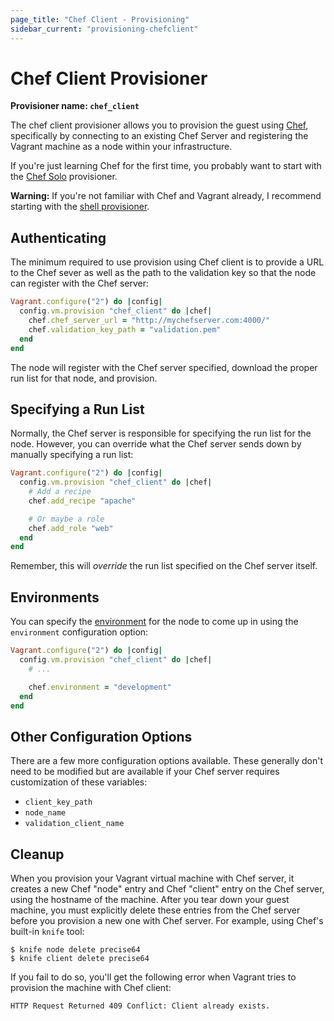 ```yaml
---
page_title: "Chef Client - Provisioning"
sidebar_current: "provisioning-chefclient"
---
```


# Chef Client Provisioner

**Provisioner name: `chef_client`**

The chef client provisioner allows you to provision the guest using
[Chef](http://www.opscode.com/chef/), specifically by connecting
to an existing Chef Server and registering the Vagrant machine as a
node within your infrastructure.

If you're just learning Chef for the first time, you probably want
to start with the [Chef Solo](/v2/provisioning/chef_solo.html)
provisioner.

<div class="alert alert-warn">
	<p>
		<strong>Warning:</strong> If you're not familiar with Chef and Vagrant already,
		I recommend starting with the <a href="/v2/provisioning/shell.html">shell
		provisioner</a>.
	</p>
</div>

## Authenticating

The minimum required to use provision using Chef client is to provide
a URL to the Chef sever as well as the path to the validation key so
that the node can register with the Chef server:

```ruby
Vagrant.configure("2") do |config|
  config.vm.provision "chef_client" do |chef|
    chef.chef_server_url = "http://mychefserver.com:4000/"
    chef.validation_key_path = "validation.pem"
  end
end
```

The node will register with the Chef server specified, download the
proper run list for that node, and provision.

## Specifying a Run List

Normally, the Chef server is responsible for specifying the run list
for the node. However, you can override what the Chef server sends
down by manually specifying a run list:

```ruby
Vagrant.configure("2") do |config|
  config.vm.provision "chef_client" do |chef|
    # Add a recipe
    chef.add_recipe "apache"

    # Or maybe a role
    chef.add_role "web"
  end
end
```

Remember, this will _override_ the run list specified on the Chef
server itself.

## Environments

You can specify the [environment](http://wiki.opscode.com/display/chef/Environments)
for the node to come up in using the `environment` configuration option:

```ruby
Vagrant.configure("2") do |config|
  config.vm.provision "chef_client" do |chef|
    # ...

    chef.environment = "development"
  end
end
```

## Other Configuration Options

There are a few more configuration options available. These generally don't
need to be modified but are available if your Chef server requires customization
of these variables:

* `client_key_path`
* `node_name`
* `validation_client_name`

## Cleanup

When you provision your Vagrant virtual machine with Chef server, it creates a
new Chef "node" entry and Chef "client" entry on the Chef server, using the
hostname of the machine. After you tear down your guest machine, you must
explicitly delete these entries from the Chef server before you provision
a new one with Chef server. For example, using Chef's built-in `knife` tool:

```
$ knife node delete precise64
$ knife client delete precise64
```

If you fail to do so, you'll get the following error when Vagrant
tries to provision the machine with Chef client:

```
HTTP Request Returned 409 Conflict: Client already exists.
```
